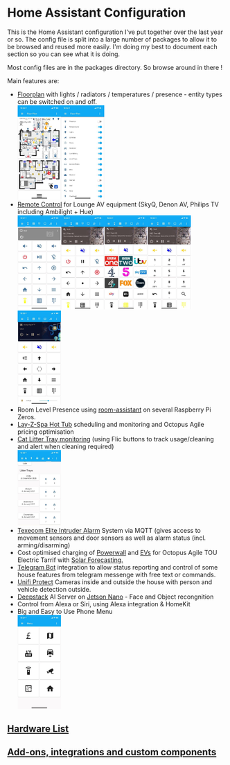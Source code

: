 # Home Assistant Configuration

This is the Home Assistant configuration I've put together over the last year or so.
The config file is split into a large number of packages to allow it to be browsed and reused more easily.
I'm doing my best to document each section so you can see what it is doing.

Most config files are in the packages directory.  So browse around in there !

Main features are:

* [Floorplan](lovelace/floorplan/) with lights / radiators / temperatures / presence - entity types can be switched on and off.<br>[<img src="documents/images/floor_plan_all.jpg" width=100>](documents/images/floor_plan_all.jpg)[<img src="documents/images/floorplan_switches.jpg" width=100>](documents/images/floorplan_switches.jpg)
* [Remote Control](/lovelace/lounge-remote/) for Lounge AV equipment (SkyQ, Denon AV, Philips TV including Ambilight + Hue)<br>[<img src="documents/images/lounge_remote_navigation_off.jpg" width=100>](documents/images/lounge_remote_navigation_off.jpg)[<img src="documents/images/lounge_remote_navigation.jpg" width=100>](documents/images/lounge_remote_navigation.jpg)[<img src="documents/images/lounge_remote_channels.jpg" width=100>](documents/images/lounge_remote_channels.jpg)[<img src="documents/images/lounge_remote_numbers.jpg" width=100>](documents/images/lounge_remote_numbers.jpg)[<img src="documents/images/lounge_remote_appletv.jpg" width=100>](documents/images/lounge_remote_appletv.jpg)
* Room Level Presence using [room-assistant](packages/systems/room-assistant/) on several Raspberry Pi Zeros.
* [Lay-Z-Spa Hot Tub](packages/areas/garden/hottub/) scheduling and monitoring and Octopus Agile pricing optimisation
* [Cat Litter Tray monitoring](packages/systems/litter_trays) (using Flic buttons to track usage/cleaning and alert when cleaning required)<br>[<img src="documents/images/litter_trays.jpg" width=100>](documents/images/litter_trays.jpg)
* [Texecom Elite Intruder Alarm](packages/systems/texecom_alarm/) System via MQTT (gives access to movement sensors and door sensors as well as alarm status (incl. arming/disarming)
* Cost optimised charging of [Powerwall](packages/systems/tesla_powerwall) and [EVs](packages/systems/myenergi) for Octopus Agile TOU Electric Tarrif with [Solar Forecasting.](https://solcast.com/)
* [Telegram Bot](packages/systems/telegram/) integration to allow status reporting and control of some house features from telegram messenge with free text or commands.
* [Unifi Protect](packages/systems/unifi-protect/) Cameras inside and outside the house with person and vehicle detection outside.
* [Deepstack](https://deepstack.cc/) AI Server on [Jetson Nano](https://developer.nvidia.com/embedded/jetson-nano-developer-kit) - Face and Object recongnition
* Control from Alexa or Siri, using Alexa integration & HomeKit
* Big and Easy to Use Phone Menu<br><img src="documents/images/phone_menu.jpg" width=100>
## [Hardware List](documents/hardwareList.md)
## [Add-ons, integrations and custom components](documents/HA_integrations_and_addons.md)

